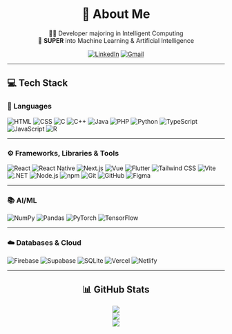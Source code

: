 <div align="center">

# 💫 About Me  
👨‍💻 Developer majoring in Intelligent Computing  
🧠 **SUPER** into Machine Learning & Artificial Intelligence  

[![LinkedIn](https://go-skill-icons.vercel.app/api/icons?i=linkedin)](https://linkedin.com/in/danishayman)
[![Gmail](https://go-skill-icons.vercel.app/api/icons?i=gmail)](mailto:danishaiman3b@gmail.com)

</div>

---

## 💻 Tech Stack

### 🧠 Languages  
![HTML](https://go-skill-icons.vercel.app/api/icons?i=html)
![CSS](https://go-skill-icons.vercel.app/api/icons?i=css)
![C](https://go-skill-icons.vercel.app/api/icons?i=cs)
![C++](https://go-skill-icons.vercel.app/api/icons?i=cpp)
![Java](https://go-skill-icons.vercel.app/api/icons?i=java)
![PHP](https://go-skill-icons.vercel.app/api/icons?i=php)
![Python](https://go-skill-icons.vercel.app/api/icons?i=python)
![TypeScript](https://go-skill-icons.vercel.app/api/icons?i=ts)
![JavaScript](https://go-skill-icons.vercel.app/api/icons?i=js)
![R](https://go-skill-icons.vercel.app/api/icons?i=r)

---

### ⚙️ Frameworks, Libraries & Tools  
![React](https://go-skill-icons.vercel.app/api/icons?i=react)
![React Native](https://go-skill-icons.vercel.app/api/icons?i=reactnative)
![Next.js](https://go-skill-icons.vercel.app/api/icons?i=nextjs)
![Vue](https://go-skill-icons.vercel.app/api/icons?i=vue)
![Flutter](https://go-skill-icons.vercel.app/api/icons?i=flutter)
![Tailwind CSS](https://go-skill-icons.vercel.app/api/icons?i=tailwind)
![Vite](https://go-skill-icons.vercel.app/api/icons?i=vite)
![.NET](https://go-skill-icons.vercel.app/api/icons?i=dotnet)
![Node.js](https://go-skill-icons.vercel.app/api/icons?i=nodejs)
![npm](https://go-skill-icons.vercel.app/api/icons?i=npm)
![Git](https://go-skill-icons.vercel.app/api/icons?i=git)
![GitHub](https://go-skill-icons.vercel.app/api/icons?i=github)
![Figma](https://go-skill-icons.vercel.app/api/icons?i=figma)

---

### 📚 AI/ML  
![NumPy](https://go-skill-icons.vercel.app/api/icons?i=numpy)
![Pandas](https://go-skill-icons.vercel.app/api/icons?i=pandas)
![PyTorch](https://go-skill-icons.vercel.app/api/icons?i=pytorch)
![TensorFlow](https://go-skill-icons.vercel.app/api/icons?i=tensorflow)

---

### ☁️ Databases & Cloud  
![Firebase](https://go-skill-icons.vercel.app/api/icons?i=firebase)
![Supabase](https://go-skill-icons.vercel.app/api/icons?i=supabase)
![SQLite](https://go-skill-icons.vercel.app/api/icons?i=sqlite)
![Vercel](https://go-skill-icons.vercel.app/api/icons?i=vercel)
![Netlify](https://go-skill-icons.vercel.app/api/icons?i=netlify)

---

<div align="center">

## 📊 GitHub Stats

![](https://github-readme-stats.vercel.app/api?username=danishayman&theme=aura&hide_border=false&include_all_commits=false&count_private=true)  
![](https://nirzak-streak-stats.vercel.app/?user=danishayman&theme=aura&hide_border=false)  
![](https://github-readme-stats.vercel.app/api/top-langs/?username=danishayman&theme=aura&hide_border=false&layout=compact)

</div>

<!-- Proudly crafted by Danish Aiman | https://danishaiman.com -->

